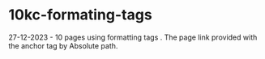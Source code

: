 # 10kc-formating-tags
27-12-2023 - 10 pages using formatting tags . The page link provided with the anchor tag by Absolute path. 
